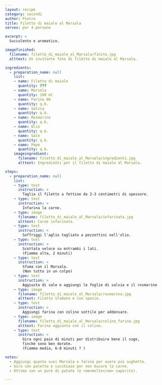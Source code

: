 ```yaml
---
layout: recipe
category: secondi
author: Pietro
title: Filetto di maiale al Marsala
serves: per 4 persone

excerpt: >
  Succulento e aromatico.

imagefinished:
  filename: filetto_di_maiale_al_Marsala/finito.jpg
  alttext: Un invitante foto di filetto di maiale al Marsala.

ingredients:
  - preparation_name: null
    list:
    - name: Filetto di maiale
      quantity: ???
    - name: Marsala
      quantity: 100 ml
    - name: Farina 00
      quantity: q.b.
    - name: Salvia
      quantity: q.b.
    - name: Rosmarino
      quantity: q.b.
    - name: Olio
      quantity: q.b.
    - name: Sale
      quantity: q.b.
    - name: Pepe
      quantity: q.b.
    imageingredient:
      filename: filetto_di_maiale_al_Marsala/ingredienti.jpg
      alttext: Ingredienti per il filetto di maiale al Marsala.

steps:
  - preparation_name: null
    list:
    - type: text
      instruction: >
        Taglia il filetto a fettine da 2-3 centimetri di spessore.
    - type: text
      instruction: >
        Infarina la carne.
    - type: image
      filename: filetto_di_maiale_al_Marsala/infarinata.jpg
      alttext: Carne infarinata.
    - type: text
      instruction: >
        Soffriggi l'aglio tagliato a pezzettini nell'olio.
    - type: text
      instruction: >
        Scottata veloce su entrambi i lati.
        (Fiamma alta, 2 minuti)
    - type: text
      instruction: >
        Sfuma con il Marsala.
        (Non tutto in un colpo)
    - type: text
      instruction: >
        Aggiusta di sale e aggiungi le foglie di salvia e il rosmarino a pezzetti.
    - type: image
      filename: filetto_di_maiale_al_Marsala/rosmarino.jpg
      alttext: Filetto sfumato e con spezie.
    - type: text
      instruction: >
        Aggiungi farina con colino sottile per addensare.
    - type: image
      filename: filetto_di_maiale_al_Marsala/colino_farina.jpg
      alttext: Farina aggiunta con il colino.
    - type: text
      instruction: >
        Gira ogni paio di minuti per distribuire bene il sugo,
        finché sono ben dorate.
        (Fiamma media, 6-8 minuti ? )

notes:
  - Aggiungi quanto vuoi Marsala e farina per avere più sughetto.
  - Gira con paletta e cucchiaio per non bucare la carne.
  - Ottimo con un purè di patate (è <em>molto</em> saporito).

---
```


